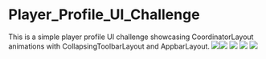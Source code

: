 # Player_Profile_UI_Challenge
This is a simple player profile UI challenge showcasing CoordinatorLayout animations with CollapsingToolbarLayout and AppbarLayout.
[![](https://drive.google.com/file/d/1hYLjg0xKdhqSdFmUKTC4LOf-b6SmSG_p/view?usp=sharing)](https://drive.google.com/file/d/1hYLjg0xKdhqSdFmUKTC4LOf-b6SmSG_p/view?usp=sharing)[![](https://drive.google.com/file/d/1KuB-1m5-XSh1jhFdDi24onkRznyCTAHg/view?usp=sharing)](https://drive.google.com/file/d/1KuB-1m5-XSh1jhFdDi24onkRznyCTAHg/view?usp=sharing)
[![](https://drive.google.com/file/d/1ztxew4Rn2jSKht6G8J0nlkM1-MgOJhEN/view?usp=sharing)](https://drive.google.com/file/d/1ztxew4Rn2jSKht6G8J0nlkM1-MgOJhEN/view?usp=sharing)
[![](https://drive.google.com/file/d/1je5FMAUTH7lDNvB0I3goFsvniiZoucTb/view?usp=sharing)](https://drive.google.com/file/d/1je5FMAUTH7lDNvB0I3goFsvniiZoucTb/view?usp=sharing)
[![](https://drive.google.com/file/d/17w6O8mXHZW8aM4jg3LqjOk2GTOHyNjso/view?usp=sharing)](https://drive.google.com/file/d/17w6O8mXHZW8aM4jg3LqjOk2GTOHyNjso/view?usp=sharing)
